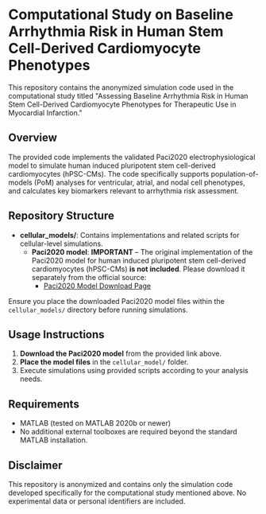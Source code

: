 # Computational Study on Baseline Arrhythmia Risk in Human Stem Cell-Derived Cardiomyocyte Phenotypes

This repository contains the anonymized simulation code used in the computational study titled "Assessing Baseline Arrhythmia Risk in Human Stem Cell-Derived Cardiomyocyte Phenotypes for Therapeutic Use in Myocardial Infarction."

## Overview

The provided code implements the validated Paci2020 electrophysiological model to simulate human induced pluripotent stem cell-derived cardiomyocytes (hPSC-CMs). The code specifically supports population-of-models (PoM) analyses for ventricular, atrial, and nodal cell phenotypes, and calculates key biomarkers relevant to arrhythmia risk assessment.

## Repository Structure

- **cellular_models/**: Contains implementations and related scripts for cellular-level simulations.
  - **Paci2020 model**: **IMPORTANT** – The original implementation of the Paci2020 model for human induced pluripotent stem cell-derived cardiomyocytes (hPSC-CMs) **is not included**. Please download it separately from the official source:
    - [Paci2020 Model Download Page](https://www.mcbeng.it/en/downloads/software/paci2020.html)

Ensure you place the downloaded Paci2020 model files within the `cellular_models/` directory before running simulations.

## Usage Instructions

1. **Download the Paci2020 model** from the provided link above.
2. **Place the model files** in the `cellular_model/` folder.
3. Execute simulations using provided scripts according to your analysis needs.

## Requirements

- MATLAB (tested on MATLAB 2020b or newer)
- No additional external toolboxes are required beyond the standard MATLAB installation.

## Disclaimer

This repository is anonymized and contains only the simulation code developed specifically for the computational study mentioned above. No experimental data or personal identifiers are included.
